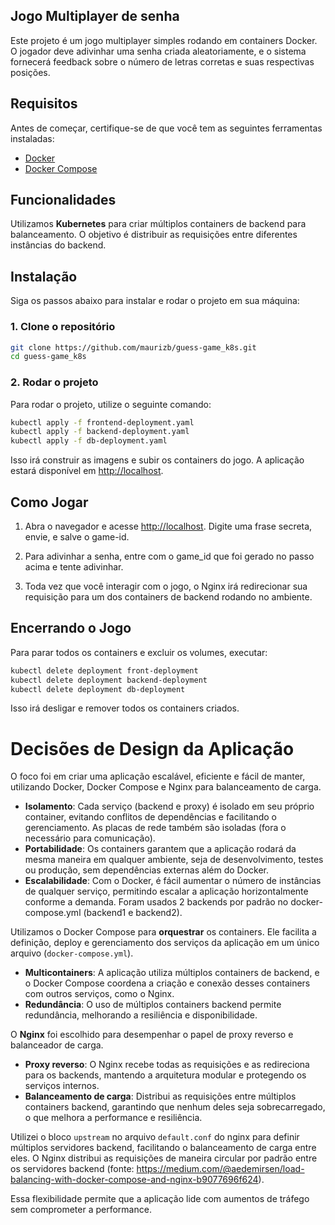 
## Jogo Multiplayer de senha

Este projeto é um jogo multiplayer simples rodando em containers Docker. O jogador deve adivinhar uma senha criada aleatoriamente, e o sistema fornecerá feedback sobre o número de letras corretas e suas respectivas posições.

## Requisitos

Antes de começar, certifique-se de que você tem as seguintes ferramentas instaladas:

- [Docker](https://docs.docker.com/get-docker/)
- [Docker Compose](https://docs.docker.com/compose/install/)

## Funcionalidades

Utilizamos **Kubernetes** para criar múltiplos containers de backend para balanceamento. O objetivo é distribuir as requisições entre diferentes instâncias do backend.

## Instalação

Siga os passos abaixo para instalar e rodar o projeto em sua máquina:

### 1. Clone o repositório

```bash
git clone https://github.com/maurizb/guess-game_k8s.git
cd guess-game_k8s
```

### 2. Rodar o projeto

Para rodar o projeto, utilize o seguinte comando:

```bash
kubectl apply -f frontend-deployment.yaml
kubectl apply -f backend-deployment.yaml
kubectl apply -f db-deployment.yaml
```

Isso irá construir as imagens e subir os containers do jogo. A aplicação estará disponível em [http://localhost](http://localhost).


## Como Jogar

1. Abra o navegador e acesse [http://localhost](http://localhost). Digite uma frase secreta, envie, e salve o game-id.

2. Para adivinhar a senha, entre com o game_id que foi gerado no passo acima e tente adivinhar.
3. Toda vez que você interagir com o jogo, o Nginx irá redirecionar sua requisição para um dos containers de backend rodando no ambiente.
   
## Encerrando o Jogo

Para parar todos os containers e excluir os volumes, executar:

```bash
kubectl delete deployment front-deployment
kubectl delete deployment backend-deployment
kubectl delete deployment db-deployment
```

Isso irá desligar e remover todos os containers criados.


# Decisões de Design da Aplicação

O foco foi em criar uma aplicação escalável, eficiente e fácil de manter, utilizando Docker, Docker Compose e Nginx para balanceamento de carga.

- **Isolamento**: Cada serviço (backend e proxy) é isolado em seu próprio container, evitando conflitos de dependências e facilitando o gerenciamento. As placas de rede também são isoladas (fora o necessário para comunicação).
- **Portabilidade**: Os containers garantem que a aplicação rodará da mesma maneira em qualquer ambiente, seja de desenvolvimento, testes ou produção, sem dependências externas além do Docker.
- **Escalabilidade**: Com o Docker, é fácil aumentar o número de instâncias de qualquer serviço, permitindo escalar a aplicação horizontalmente conforme a demanda. Foram usados 2 backends por padrão no docker-compose.yml (backend1 e backend2).

Utilizamos o Docker Compose para **orquestrar** os containers. Ele facilita a definição, deploy e gerenciamento dos serviços da aplicação em um único arquivo (`docker-compose.yml`).

- **Multicontainers**: A aplicação utiliza múltiplos containers de backend, e o Docker Compose coordena a criação e conexão desses containers com outros serviços, como o Nginx.
- **Redundância**: O uso de múltiplos containers backend permite redundância, melhorando a resiliência e disponibilidade.

O **Nginx** foi escolhido para desempenhar o papel de proxy reverso e balanceador de carga.

- **Proxy reverso**: O Nginx recebe todas as requisições e as redireciona para os backends, mantendo a arquitetura modular e protegendo os serviços internos.
- **Balanceamento de carga**: Distribui as requisições entre múltiplos containers backend, garantindo que nenhum deles seja sobrecarregado, o que melhora a performance e resiliência.

Utilizei o bloco `upstream` no arquivo `default.conf` do nginx para definir múltiplos servidores backend, facilitando o balanceamento de carga entre eles. O Nginx distribui as requisições de maneira circular por padrão entre os servidores backend (fonte: https://medium.com/@aedemirsen/load-balancing-with-docker-compose-and-nginx-b9077696f624).

Essa flexibilidade permite que a aplicação lide com aumentos de tráfego sem comprometer a performance.